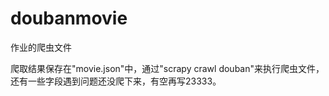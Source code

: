 # doubanmovie
作业的爬虫文件

爬取结果保存在"movie.json"中，通过"scrapy crawl douban"来执行爬虫文件，还有一些字段遇到问题还没爬下来，有空再写23333。
